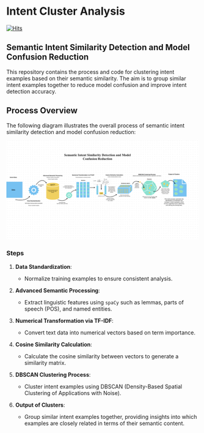 # Intent Cluster Analysis

<!-- Hits counter badge -->
<div id="badges">
  <a href="https://hits.sh/github.com/williamzebrowskI/Intent-Cluster-Analysis/">
    <img src="https://hits.sh/github.com/williamzebrowskI/Intent-Cluster-Analysis/hits.svg" alt="Hits"/>
  </a>
</div>

## Semantic Intent Similarity Detection and Model Confusion Reduction

This repository contains the process and code for clustering intent examples based on their semantic similarity. The aim is to group similar intent examples together to reduce model confusion and improve intent detection accuracy.

## Process Overview

The following diagram illustrates the overall process of semantic intent similarity detection and model confusion reduction:

![Semantic Intent Similarity Detection and Model Confusion Reduction](image.png)

### Steps

1. **Data Standardization**:
   - Normalize training examples to ensure consistent analysis.
   
2. **Advanced Semantic Processing**:
   - Extract linguistic features using `spaCy` such as lemmas, parts of speech (POS), and named entities.
   
3. **Numerical Transformation via TF-IDF**:
   - Convert text data into numerical vectors based on term importance.
   
4. **Cosine Similarity Calculation**:
   - Calculate the cosine similarity between vectors to generate a similarity matrix.
   
5. **DBSCAN Clustering Process**:
   - Cluster intent examples using DBSCAN (Density-Based Spatial Clustering of Applications with Noise).
   
6. **Output of Clusters**:
   - Group similar intent examples together, providing insights into which examples are closely related in terms of their semantic content.